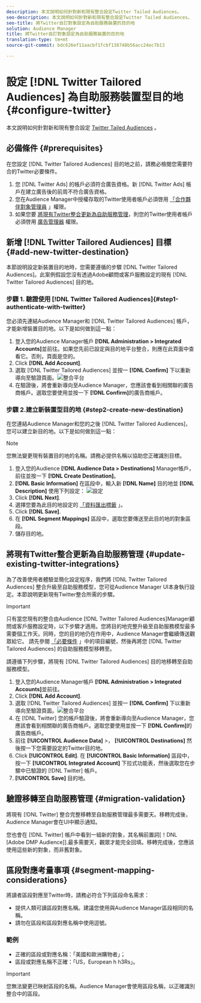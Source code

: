```yaml
---
description: 本文說明如何針對新和現有整合設定Twitter Tailed Audiences。
seo-description: 本文說明如何針對新和現有整合設定Twitter Tailed Audiences。
seo-title: 將Twitter自訂對象設定為自助服務裝置的目的地
solution: Audience Manager
title: 將Twitter自訂對象設定為自助服務裝置的目的地
translation-type: tm+mt
source-git-commit: bdc626ef11aacbf1fcbf138748b56acc24ec7b13

---
```



# 設定 [!DNL Twitter Tailored Audiences] 為自助服務裝置型目的地 {#configure-twitter}

本文說明如何針對新和現有整合設定 [Twitter Tailed Audiences](https://business.twitter.com/en/targeting/tailored-audiences.html) 。

## 必備條件 {#prerequisites}

在您設定 [!DNL Twitter Tailored Audiences] 目的地之前，請務必檢閱您需要符合的Twitter必要條件。

1. 您 [!DNL Twitter Ads] 的帳戶必須符合廣告資格。新 [!DNL Twitter Ads] 帳戶在建立廣告後的前周不符合廣告資格。
2. 您在Audience Manager中授權存取的Twitter使用者帳戶必須啓用 [「合作夥伴對象管理員](https://business.twitter.com/en/help/troubleshooting/multi-user-login-faq.html#accesslevels) 」權限。
3. 如果您要 [將現有Twitter整合更新為自助服務管理](#update-existing-twitter-integrations)，則您的Twitter使用者帳戶必須啓用 [廣告管理器](https://business.twitter.com/en/help/troubleshooting/multi-user-login-faq.html#accesslevels) 權限。

## 新增 [!DNL Twitter Tailored Audiences] 目標 {#add-new-twitter-destination}

本節說明設定新裝置目的地時，您需要遵循的步驟 [!DNL Twitter Tailored Audiences]。此案例假設您沒有透過Adobe顧問或客戶服務設定的現有 [!DNL Twitter Tailored Audiences] 目的地。

### 步驟 1. 驗證使用 [!DNL Twitter Tailored Audiences]{#step1-authenticate-with-twitter}

您必須先連結Audience Manager和 [!DNL Twitter Tailored Audiences] 帳戶，才能新增裝置目的地。以下是如何做到這一點：

1. 登入您的Audience Manager帳戶 **[!DNL Administration > Integrated Accounts]**&#x200B;並前往。如果您先前已設定與目的地平台整合，則應在此頁面中查看它。否則，頁面是空的。
2. Click **[!DNL Add Account]**.
3. 選取 [!DNL Twitter Tailored Audiences] 並按一 **[!DNL Confirm]** 下以重新導向至驗證頁面。![整合平台](assets/dbd-integrated-platforms.png)
4. 在驗證後，將會重新導向至Audience Manager，您應該會看到相關聯的廣告商帳戶。選取您要使用並按一下 **[!DNL Confirm]**&#x200B;的廣告商帳戶。

### 步驟 2.建立新裝置型目的地 {#step2-create-new-destination}

在您連結Audience Manager和您的之後 [!DNL Twitter Tailored Audiences]，您可以建立新目的地。以下是如何做到這一點：

>[!NOTE]
>
>您無法變更現有裝置目的地的名稱。請務必提供名稱以協助您正確識別目標。

1. 登入您的Audience **[!DNL Audience Data > Destinations]** Manager帳戶，前往並按一下 **[!DNL Create Destination]**。
2. **[!DNL Basic Information]** 在區段中，輸入新 **[!DNL Name]** 目的地並 **[!DNL Description]** 使用下列設定： ![設定](assets/dbd-new-basic.png)
3. Click **[!DNL Next]**.
4. 選擇您要為此目的地設定的 [「資料匯出標籤](/help/using/features/data-export-controls.md#controls-labels) 」。
5. Click **[!DNL Save]**.
6. 在 **[!DNL Segment Mappings]** 區段中，選取您要傳送至此目的地的對象區段。
7. 儲存目的地。

## 將現有Twitter整合更新為自助服務管理 {#update-existing-twitter-integrations}

為了改善使用者體驗並簡化設定程序，我們將 [!DNL Twitter Tailored Audiences] 整合升級至自助服務模型，您可從Audience Manager UI本身執行設定。本節說明更新現有Twitter整合所需的步驟。

>[!IMPORTANT]
>
>只有當您現有的整合由Audience [!DNL Twitter Tailored Audiences]Manager顧問或客戶服務設定時，以下步驟才適用。您將目的地完整升級至自助服務模型最多需要個工作天。同時，您的目的地仍在作用中，Audience Manager會繼續傳送觀眾給它。
> 請先參閱 [「必要條件](#prerequisites) 」中的項目編號，然後再將您 [!DNL Twitter Tailored Audiences] 的自助服務模型移轉至。

請遵循下列步驟，將現有 [!DNL Twitter Tailored Audiences] 目的地移轉至自助服務模型。

1. 登入您的Audience Manager帳戶 **[!DNL Administration > Integrated Accounts]**&#x200B;並前往。
1. Click **[!DNL Add Account]**.
1. 選取 [!DNL Twitter Tailored Audiences] 並按一 **[!DNL Confirm]** 下以重新導向至驗證頁面。![整合平台](assets/dbd-integrated-platforms.png)
1. 在 [!DNL Twitter] 您的帳戶驗證後，將會重新導向至Audience Manager，您應該會看到相關聯的廣告商帳戶。選取您要使用並按一下 **[!DNL Confirm]**&#x200B;的廣告商帳戶。
1. 前往 **[!UICONTROL Audience Data]** &gt;， **[!UICONTROL Destinations]** 然後按一下您需要設定的Twitter目的地。
1. Click **[!UICONTROL Edit]**. 在 **[!UICONTROL Basic Information]** 區段中，按一下 **[!UICONTROL Integrated Account]** 下拉式功能表，然後選取您在步驟中已驗證的 [!DNL Twitter] 帳戶。
1. **[!UICONTROL Save]** 目的地。

## 驗證移轉至自助服務管理 {#migration-validation}

將現有 [!DNL Twitter] 整合完整移轉至自助服務管理最多需要天。移轉完成後，Audience Manager會在UI中顯示通知。

您也會在 [!DNL Twitter] 帳戶中看到一組新的對象，其名稱前置詞[！DNL [Adobe DMP Audience]].最多需要天，觀眾才能完全回填。移轉完成後，您應該使用這些新的對象，而非舊對象。

## 區段對應考量事項 {#segment-mapping-considerations}

將讀者區段對應至Twitter時，請務必符合下列區段命名需求：

* 提供人類可讀區段對應名稱。建議您使用與Audience Manager區段相同的名稱。
* 請勿在區段和區段對應名稱中使用逗號。

### 範例

* 正確的區段或對應名稱：「美國和歐洲購物者」；
* 區段或對應名稱不正確：「US，European h h3Rs」。

>[!IMPORTANT]
>
>您無法變更已映射區段的名稱。Audience Manager會使用區段名稱，以正確識別整合中的區段。
